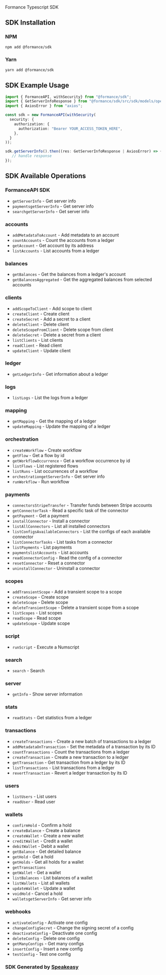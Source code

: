 Formance Typescript SDK

<!-- Start SDK Installation -->
## SDK Installation

### NPM

```bash
npm add @formance/sdk
```

### Yarn

```bash
yarn add @formance/sdk
```
<!-- End SDK Installation -->

## SDK Example Usage
<!-- Start SDK Example Usage -->
```typescript
import { FormanceAPI, withSecurity} from "@formance/sdk";
import { GetServerInfoResponse } from "@formance/sdk/src/sdk/models/operations";
import { AxiosError } from "axios";

const sdk = new FormanceAPI(withSecurity(
  security: {
    authorization: {
      authorization: "Bearer YOUR_ACCESS_TOKEN_HERE",
    },
  }
));

sdk.getServerInfo().then((res: GetServerInfoResponse | AxiosError) => {
   // handle response
});
```
<!-- End SDK Example Usage -->

<!-- Start SDK Available Operations -->
## SDK Available Operations

### FormanceAPI SDK

* `getServerInfo` - Get server info
* `paymentsgetServerInfo` - Get server info
* `searchgetServerInfo` - Get server info

### accounts

* `addMetadataToAccount` - Add metadata to an account
* `countAccounts` - Count the accounts from a ledger
* `getAccount` - Get account by its address
* `listAccounts` - List accounts from a ledger

### balances

* `getBalances` - Get the balances from a ledger's account
* `getBalancesAggregated` - Get the aggregated balances from selected accounts

### clients

* `addScopeToClient` - Add scope to client
* `createClient` - Create client
* `createSecret` - Add a secret to a client
* `deleteClient` - Delete client
* `deleteScopeFromClient` - Delete scope from client
* `deleteSecret` - Delete a secret from a client
* `listClients` - List clients
* `readClient` - Read client
* `updateClient` - Update client

### ledger

* `getLedgerInfo` - Get information about a ledger

### logs

* `listLogs` - List the logs from a ledger

### mapping

* `getMapping` - Get the mapping of a ledger
* `updateMapping` - Update the mapping of a ledger

### orchestration

* `createWorkflow` - Create workflow
* `getFlow` - Get a flow by id
* `getWorkflowOccurrence` - Get a workflow occurrence by id
* `listFlows` - List registered flows
* `listRuns` - List occurrences of a workflow
* `orchestrationgetServerInfo` - Get server info
* `runWorkflow` - Run workflow

### payments

* `connectorsStripeTransfer` - Transfer funds between Stripe accounts
* `getConnectorTask` - Read a specific task of the connector
* `getPayment` - Get a payment
* `installConnector` - Install a connector
* `listAllConnectors` - List all installed connectors
* `listConfigsAvailableConnectors` - List the configs of each available connector
* `listConnectorTasks` - List tasks from a connector
* `listPayments` - List payments
* `paymentslistAccounts` - List accounts
* `readConnectorConfig` - Read the config of a connector
* `resetConnector` - Reset a connector
* `uninstallConnector` - Uninstall a connector

### scopes

* `addTransientScope` - Add a transient scope to a scope
* `createScope` - Create scope
* `deleteScope` - Delete scope
* `deleteTransientScope` - Delete a transient scope from a scope
* `listScopes` - List scopes
* `readScope` - Read scope
* `updateScope` - Update scope

### script

* `runScript` - Execute a Numscript

### search

* `search` - Search

### server

* `getInfo` - Show server information

### stats

* `readStats` - Get statistics from a ledger

### transactions

* `createTransactions` - Create a new batch of transactions to a ledger
* `addMetadataOnTransaction` - Set the metadata of a transaction by its ID
* `countTransactions` - Count the transactions from a ledger
* `createTransaction` - Create a new transaction to a ledger
* `getTransaction` - Get transaction from a ledger by its ID
* `listTransactions` - List transactions from a ledger
* `revertTransaction` - Revert a ledger transaction by its ID

### users

* `listUsers` - List users
* `readUser` - Read user

### wallets

* `confirmHold` - Confirm a hold
* `createBalance` - Create a balance
* `createWallet` - Create a new wallet
* `creditWallet` - Credit a wallet
* `debitWallet` - Debit a wallet
* `getBalance` - Get detailed balance
* `getHold` - Get a hold
* `getHolds` - Get all holds for a wallet
* `getTransactions`
* `getWallet` - Get a wallet
* `listBalances` - List balances of a wallet
* `listWallets` - List all wallets
* `updateWallet` - Update a wallet
* `voidHold` - Cancel a hold
* `walletsgetServerInfo` - Get server info

### webhooks

* `activateConfig` - Activate one config
* `changeConfigSecret` - Change the signing secret of a config
* `deactivateConfig` - Deactivate one config
* `deleteConfig` - Delete one config
* `getManyConfigs` - Get many configs
* `insertConfig` - Insert a new config
* `testConfig` - Test one config
<!-- End SDK Available Operations -->

### SDK Generated by [Speakeasy](https://docs.speakeasyapi.dev/docs/using-speakeasy/client-sdks)
